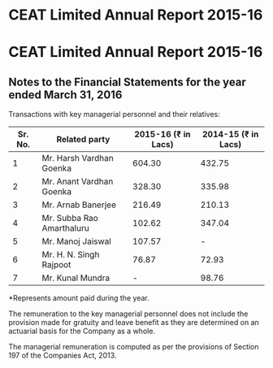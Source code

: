 # CEAT Limited Annual Report 2015-16

# CEAT Limited Annual Report 2015-16

## Notes to the Financial Statements for the year ended March 31, 2016

Transactions with key managerial personnel and their relatives:

|Sr. No.|Related party|2015-16 (₹ in Lacs)|2014-15 (₹ in Lacs)|
|---|---|---|---|
|1|Mr. Harsh Vardhan Goenka|604.30|432.75|
|2|Mr. Anant Vardhan Goenka|328.30|335.98|
|3|Mr. Arnab Banerjee|216.49|210.13|
|4|Mr. Subba Rao Amarthaluru|102.62|347.04|
|5|Mr. Manoj Jaiswal|107.57|-|
|6|Mr. H. N. Singh Rajpoot|76.87|72.93|
|7|Mr. Kunal Mundra|-|98.76|

*Represents amount paid during the year.

The remuneration to the key managerial personnel does not include the provision made for gratuity and leave benefit as they are determined on an actuarial basis for the Company as a whole.

The managerial remuneration is computed as per the provisions of Section 197 of the Companies Act, 2013.